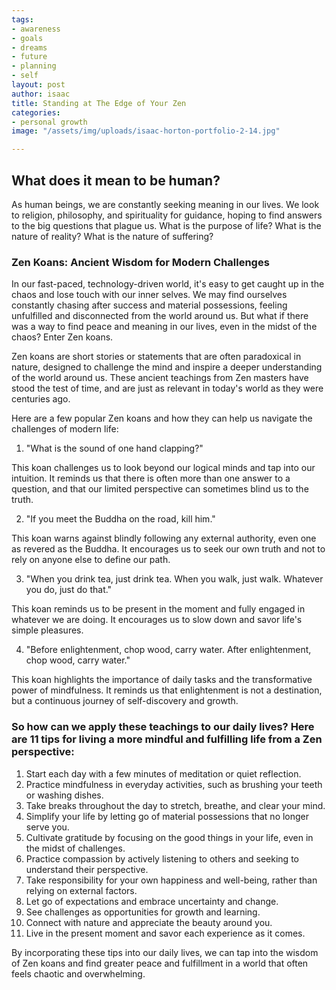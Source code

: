```yaml
---
tags:
- awareness
- goals
- dreams
- future
- planning
- self
layout: post
author: isaac
title: Standing at The Edge of Your Zen
categories:
- personal growth
image: "/assets/img/uploads/isaac-horton-portfolio-2-14.jpg"

---
```

## What does it mean to be human?

As human beings, we are constantly seeking meaning in our lives. We look to religion, philosophy, and spirituality for guidance, hoping to find answers to the big questions that plague us. What is the purpose of life? What is the nature of reality? What is the nature of suffering?

### Zen Koans: Ancient Wisdom for Modern Challenges

In our fast-paced, technology-driven world, it's easy to get caught up in the chaos and lose touch with our inner selves. We may find ourselves constantly chasing after success and material possessions, feeling unfulfilled and disconnected from the world around us. But what if there was a way to find peace and meaning in our lives, even in the midst of the chaos? Enter Zen koans.

Zen koans are short stories or statements that are often paradoxical in nature, designed to challenge the mind and inspire a deeper understanding of the world around us. These ancient teachings from Zen masters have stood the test of time, and are just as relevant in today's world as they were centuries ago.

Here are a few popular Zen koans and how they can help us navigate the challenges of modern life:

1. "What is the sound of one hand clapping?"

This koan challenges us to look beyond our logical minds and tap into our intuition. It reminds us that there is often more than one answer to a question, and that our limited perspective can sometimes blind us to the truth.

2. "If you meet the Buddha on the road, kill him."

This koan warns against blindly following any external authority, even one as revered as the Buddha. It encourages us to seek our own truth and not to rely on anyone else to define our path.

3. "When you drink tea, just drink tea. When you walk, just walk. Whatever you do, just do that."

This koan reminds us to be present in the moment and fully engaged in whatever we are doing. It encourages us to slow down and savor life's simple pleasures.

4. "Before enlightenment, chop wood, carry water. After enlightenment, chop wood, carry water."

This koan highlights the importance of daily tasks and the transformative power of mindfulness. It reminds us that enlightenment is not a destination, but a continuous journey of self-discovery and growth.

### So how can we apply these teachings to our daily lives? Here are 11 tips for living a more mindful and fulfilling life from a Zen perspective:

 1. Start each day with a few minutes of meditation or quiet reflection.
 2. Practice mindfulness in everyday activities, such as brushing your teeth or washing dishes.
 3. Take breaks throughout the day to stretch, breathe, and clear your mind.
 4. Simplify your life by letting go of material possessions that no longer serve you.
 5. Cultivate gratitude by focusing on the good things in your life, even in the midst of challenges.
 6. Practice compassion by actively listening to others and seeking to understand their perspective.
 7. Take responsibility for your own happiness and well-being, rather than relying on external factors.
 8. Let go of expectations and embrace uncertainty and change.
 9. See challenges as opportunities for growth and learning.
10. Connect with nature and appreciate the beauty around you.
11. Live in the present moment and savor each experience as it comes.

By incorporating these tips into our daily lives, we can tap into the wisdom of Zen koans and find greater peace and fulfillment in a world that often feels chaotic and overwhelming.